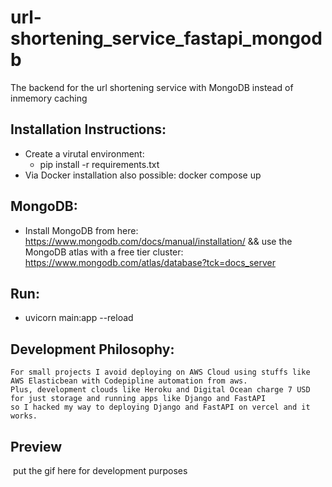 # url-shortening_service_fastapi_mongodb
The backend for the url shortening service with MongoDB instead of inmemory caching


## Installation Instructions:
   * Create a virutal environment:
     * pip install -r requirements.txt
   * Via Docker installation also possible:
     docker compose up  

## MongoDB:
   * Install MongoDB from here: https://www.mongodb.com/docs/manual/installation/ &&
     use the MongoDB atlas with a free tier cluster: https://www.mongodb.com/atlas/database?tck=docs_server

## Run:
   * uvicorn main:app --reload

## Development Philosophy:
    For small projects I avoid deploying on AWS Cloud using stuffs like AWS Elasticbean with Codepipline automation from aws.
    Plus, development clouds like Heroku and Digital Ocean charge 7 USD for just storage and running apps like Django and FastAPI
    so I hacked my way to deploying Django and FastAPI on vercel and it works.

## Preview
   ![]() put the gif here for development purposes
